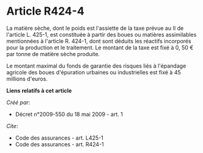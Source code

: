# Article R424-4

La matière sèche, dont le poids est l'assiette de la taxe prévue au II de l'article L. 425-1, est constituée à partir des
boues ou matières assimilables mentionnées à l'article R. 424-1, dont sont déduits les réactifs incorporés pour la production
et le traitement. Le montant de la taxe est fixé à 0, 50 € par tonne de matière sèche produite. 

Le montant maximal du fonds de garantie des risques liés à l'épandage agricole des boues d'épuration urbaines ou
industrielles est fixé à 45 millions d'euros.

**Liens relatifs à cet article**

_Créé par_:

  - Décret n°2009-550 du 18 mai 2009 - art. 1

_Cite_:

  - Code des assurances - art. L425-1
  - Code des assurances - art. R424-1
